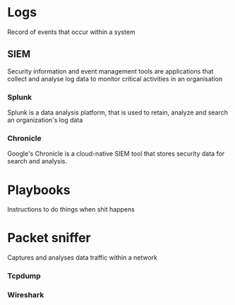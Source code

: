 # Logs
Record of events that occur within a system

## SIEM
Security information and event management tools are applications that collect and analyse log data to monitor critical activities in an organisation

### Splunk
Splunk is a data analysis platform, that is used to retain, analyze and search an organization's log data

### Chronicle
Google's Chronicle is a cloud-native SIEM tool that stores security data for search and analysis.

# Playbooks
Instructions to do things when shit happens

# Packet sniffer
Captures and analyses data traffic within a network

### Tcpdump

### Wireshark